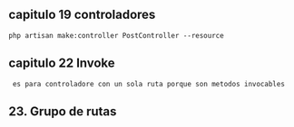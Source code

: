 ## capitulo 19 controladores
    php artisan make:controller PostController --resource

##    capitulo 22 Invoke
     es para controladore con un sola ruta porque son metodos invocables

##  23. Grupo de rutas

